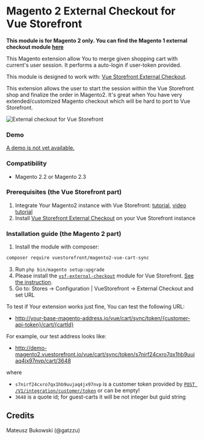 # Magento 2 External Checkout for Vue Storefront
**This module is for Magento 2 only. You can find the Magento 1 external checkout module [here](https://github.com/DivanteLtd/magento1-external-checkout)**

This Magento extension allow You to merge given shopping cart with current's user session. It performs a auto-login if user-token provided.

This module is designed to work with: [Vue Storefront External Checkout](https://github.com/Vendic/vsf-external-checkout).

This extension allows the user to start the session within the Vue Storefront shop and finalize the order in Magento2. It's great when You have very extended/customized Magento checkout which will  be hard to port to Vue Storefront.

![External checkout for Vue Storefront](https://raw.githubusercontent.com/Vendic/vsf-external-checkout/master/media/diagram.png)

### Demo
[A demo is not yet available.](https://github.com/Vendic/magento2-external-checkout/issues/1)

### Compatibility
- Magento 2.2 or Magento 2.3

### Prerequisites (the Vue Storefront part)
1. Integrate Your Magento2 instance with Vue Storefront: [tutorial](https://medium.com/@piotrkarwatka/vue-storefront-cart-totals-orders-integration-with-magento2-6fbe6860fcd), [video tutorial](https://www.youtube.com/watch?v=CtDXddsyxvM)
2. Install  [Vue Storefront External Checkout](https://github.com/Vendic/vsf-external-checkout) on your Vue Storefront instance

### Installation guide (the Magento 2 part)
1. Install the module with composer:
```bash
composer require vuestorefront/magento2-vue-cart-sync
```
3. Run `php bin/magento setup:upgrade`
4. Please install the [`vsf-external-checkout`](https://github.com/Vendic/vsf-external-checkout) module for Vue Storefront. [See the instruction](https://github.com/Vendic/vsf-external-checkout).
5. Go to: Stores -> Configuration | VueStorefront -> External Checkout and set URL

To test if Your extension works just fine, You can test the following URL:
* http://your-base-magento-address.io/vue/cart/sync/token/{customer-api-token}/cart/{cartId}

For example, our test address looks like:
* http://demo-magento2.vuestorefront.io/vue/cart/sync/token/s7nirf24cxro7qx1hb9uujaq4jx97nvp/cart/3648

where
* `s7nirf24cxro7qx1hb9uujaq4jx97nvp` is a customer token provided by [`POST /V1/integration/customer/token`](http://devdocs.magento.com/guides/v2.0/get-started/authentication/gs-authentication-token.html) or can be empty!
* `3648` is a quote id; for guest-carts it will be not integer but guid string

## Credits

Mateusz Bukowski (@gatzzu)
